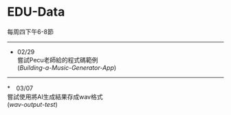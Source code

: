 # EDU-Data 
每周四下午6-8節
***
* 02/29  
嘗試Pecu老師給的程式碼範例  
(*Building-a-Music-Generator-App*)
*** 
*　03/07  
嘗試使用將AI生成結果存成wav格式  
(*wav-output-test*)
